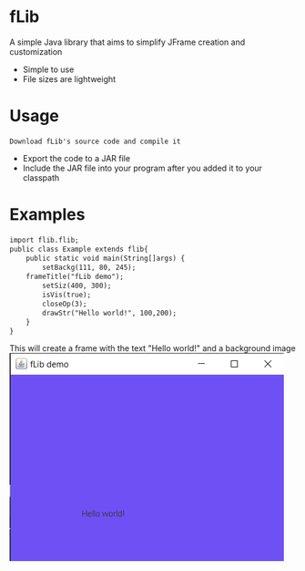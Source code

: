 # fLib
A simple Java library that aims to simplify JFrame creation and customization
- Simple to use
- File sizes are lightweight


# Usage

	Download fLib's source code and compile it
- Export the code to a JAR file
- Include the JAR file into your program after you added it to your classpath

# Examples
```
import flib.flib;
public class Example extends flib{
	public static void main(String[]args) {
		setBackg(111, 80, 245);
    frameTitle("fLib demo");
		setSiz(400, 300);
		isVis(true);
		closeOp(3);
		drawStr("Hello world!", 100,200);
	}
}
```

This will create a frame with the text "Hello world!" and a background image
  ![fLib](readme.png)
